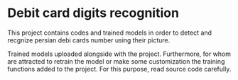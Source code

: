 # Debit card digits recognition
This project contains codes and trained models in order to detect and recgnize persian debi cards number using their picture. 

Trained models uploaded alongside with the project. Furthermore, for whom are attracted to retrain the model or make some customization the training functions added to the project. For this purpose, read source code carefully.

